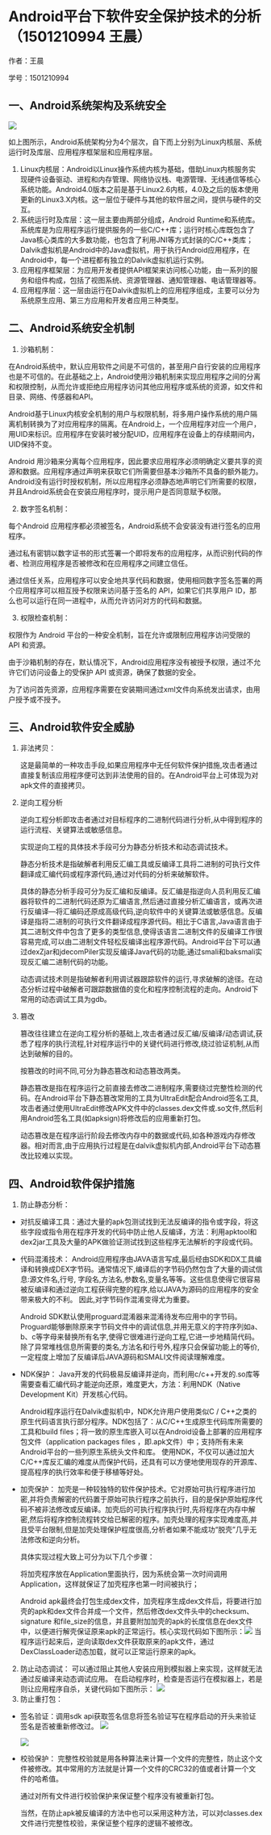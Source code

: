 # Android平台下软件安全保护技术的分析（1501210994 王晨）

作者：王晨

学号：1501210994




## 一、Android系统架构及系统安全

![](wang1.png)

如上图所示，Android系统架构分为4个层次，自下而上分别为Linux内核层、系统运行时及库层、应用程序框架层和应用程序层。
1. Linux内核层：Android以Linux操作系统内核为基础，借助Linux内核服务实现硬件设备驱动、进程和内存管理、网络协议栈、电源管理、无线通信等核心系统功能。Android4.0版本之前是基于Linux2.6内核，4.0及之后的版本使用更新的Linux3.X内核。这一层位于硬件与其他的软件层之间，提供与硬件的交互。
2. 系统运行时及库层：这一层主要由两部分组成，Android Runtime和系统库。系统库是为应用程序运行提供服务的一些C/C++库；运行时核心库既包含了Java核心类库的大多数功能，也包含了利用JNI等方式封装的C/C++类库；Dalvik虚拟机是Android中的Java虚拟机，用于执行Android应用程序，在Android中，每一个进程都有独立的Dalvik虚拟机运行实例。
3. 应用程序框架层：为应用开发者提供API框架来访问核心功能，由一系列的服务和组件构成，包括了视图系统、资源管理器、通知管理器、电话管理器等。
4. 应用程序层：这一层由运行在Dalvik虚拟机上的应用程序组成，主要可以分为系统原生应用、第三方应用和开发者应用三种类型。

## 二、Android系统安全机制
1. 沙箱机制：

  在Android系统中，默认应用软件之间是不可信的，甚至用户自行安装的应用程序也是不可信的。在此基础之上，Android使用沙箱机制来实现应用程序之间的分离和权限控制，从而允许或拒绝应用程序访问其他应用程序或系统的资源，如文件和目录、网络、传感器和API。

  Android基于Linux内核安全机制的用户与权限机制，将多用户操作系统的用户隔离机制转换为了对应用程序的隔离。在Android上，一个应用程序对应一个用户，用UID来标识。应用程序在安装时被分配UID，应用程序在设备上的存续期间内，UID保持不变。

  Android 用沙箱来分离每个应用程序，因此要求应用程序必须明确定义要共享的资源和数据。应用程序通过声明来获取它们所需要但基本沙箱所不具备的额外能力。Android没有运行时授权机制，所以应用程序必须静态地声明它们所需要的权限，并且Android系统会在安装应用程序时，提示用户是否同意赋予权限。

2. 数字签名机制：

 每个Android 应用程序都必须被签名，Android系统不会安装没有进行签名的应用程序。
  
 通过私有密钥以数字证书的形式签署一个即将发布的应用程序，从而识别代码的作者、检测应用程序是否被修改和在应用程序之间建立信任。
 
 通过信任关系，应用程序可以安全地共享代码和数据，使用相同数字签名签署的两个应用程序可以相互授予权限来访问基于签名的 API，如果它们共享用户 ID，那么也可以运行在同一进程中，从而允许访问对方的代码和数据。

3. 权限检查机制：

 权限作为 Android 平台的一种安全机制，旨在允许或限制应用程序访问受限的 API  和资源。
 
 由于沙箱机制的存在，默认情况下，Android应用程序没有被授予权限，通过不允许它们访问设备上的受保护 API 或资源，确保了数据的安全。
 
 为了访问首先资源，应用程序需要在安装期间通过xml文件向系统发出请求，由用户授予或不授予。

## 三、Android软件安全威胁

1. 非法拷贝：

   这是最简单的一种攻击手段,如果应用程序中无任何软件保护措施,攻击者通过直接复制该应用程序便可达到非法使用的目的。在Android平台上可体现为对apk文件的直接拷贝。
2. 逆向工程分析

   逆向工程分析即攻击者通过对目标程序的二进制代码进行分析,从中得到程序的运行流程、关键算法或敏感信息。
   
   实现逆向工程的具体技术手段可分为静态分析技术和动态调试技术。
   
   静态分析技术是指破解者利用反汇编工具或反编译工具将二进制的可执行文件翻译成汇编代码或程序源代码,通过对代码的分析来破解软件。
   
   具体的静态分析手段可分为反汇编和反编译。反汇编是指逆向人员利用反汇编器将软件的二进制代码还原为汇编语言,然后通过直接分析汇编语言，或再次进行反编译—将汇编码还原成高级代码,逆向软件中的关键算法或敏感信息。反编译是指将二进制的可执行文件翻译成程序源代码。相比于C语言,Java语言由于其二进制文件中包含了更多的类型信息,使得该语言二进制文件的反编译工作很容易完成,可以由二进制文件轻松反编译出程序源代码。Android平台下可以通过dexZjar和jdecomPiler实现反编译Java代码的功能,通过smali和baksmali实现反汇编二进制代码的功能。
   
   动态调试技术则是指破解者利用调试器跟踪软件的运行,寻求破解的途径。在动态分析过程中破解者可跟踪数据值的变化和程序控制流程的走向。Android下常用的动态调试工具为gdb。

3. 篡改

   篡改往往建立在逆向工程分析的基础上,攻击者通过反汇编/反编译/动态调试,获悉了程序的执行流程,针对程序运行中的关键代码进行修改,绕过验证机制,从而达到破解的目的。
   
    按篡改的时间不同,可分为静态篡改和动态篡改两类。

    静态篡改是指在程序运行之前直接去修改二进制程序,需要绕过完整性检测的代码。在Android平台下静态篡改常用的工具为UltraEdit配合Android签名工具,攻击者通过使用UltraEdit修改APK文件中的classes.dex文件或.so文件,然后利用Android签名工具(如apksign)将修改后的应用重新打包。
    
    动态篡改是在程序运行阶段去修改内存中的数据或代码,如各种游戏内存修改器。相对而言,由于应用执行过程是在dalvik虚拟机内部,Android平台下动态篡改比较难以实现。
    
    
## 四、Android软件保护措施
1. 防止静态分析：

 * 对抗反编译工具：通过大量的apk包测试找到无法反编译的指令或字段，将这些字段或指令用在程序开发的代码中防止他人反编译，方法：利用apktool和dex2jar工具及大量的APK做验证测试找到这些程序无法解析的字段或代码。
 * 代码混淆技术：
   Android应用程序由JAVA语言写成,最后经由SDK和DX工具编译和转换成DEX字节码。通常情况下,编译后的字节码仍然包含了大量的调试信息:源文件名,行号, 字段名,方法名,参数名,变量名等等。这些信息使得它很容易被反编译和通过逆向工程获得完整的程序,给以JAVA为源码的应用程序的安全带来极大的不利。
因此,对字节码作混淆变得尤为重要。

    Android SDK默认使用proguard混淆器来混淆待发布应用中的字节码。Proguard能够删除原来字节码文件中的调试信息,并用无意义的字符序列如a、b、c等字母来替换所有名字,使得它很难进行逆向工程,它进一步地精简代码。除了异常堆栈信息所需要的类名,方法名和行号外,程序只会保留功能上的等价,一定程度上增加了反编译后JAVA源码和SMALI文件阅读理解难度。
 * NDK保护：
Java开发的代码极易反编译并逆向，而利用c/c++开发的.so库等需要查看汇编代码才能逆向还原，难度更大，方法：利用NDK（Native Development Kit）开发核心代码。

    Android程序运行在Dalvik虚拟机中，NDK允许用户使用类似C / C++之类的原生代码语言执行部分程序。NDK包括了：从C/C++生成原生代码库所需要的工具和build files；将一致的原生库嵌入可以在Android设备上部署的应用程序包文件（application packages files ，即.apk文件）中；支持所有未来Android平台的一些列原生系统头文件和库。
使用NDK，不仅可以通过加大C/C++库反汇编的难度从而保护代码，还具有可以方便地使用现存的开源库、提高程序的执行效率和便于移植等好处。
 * 加壳保护：
加壳是一种较独特的软件保护技术。它对原始可执行程序进行加密,并将负责解密的代码置于原始可执行程序之前执行，目的是保护原始程序代码不被非法修改或反编译。加壳后的可执行程序执行时,先将程序在内存中解密,然后将程序控制流程转交给已解密的程序。加壳处理的程序实现难度高,并且受平台限制,但是加壳处理保护程度很高,分析者如果不能成功“脱壳”几乎无法修改和逆向分析。
  
    具体实现过程大致上可分为以下几个步骤：

    将加壳程序放在Application里面执行，因为系统会第一次时间调用Application，这样就保证了加壳程序也第一时间被执行；

    Android apk最终会打包生成dex文件，加壳程序生成dex文件后，将要进行加壳的apk和dex文件合并成一个文件，然后修改dex文件头中的checksum、signature 和file_size的信息，并且要附加加壳的apk的长度信息在dex文件中，以便进行解壳保证原来apk的正常运行。核心实现代码如下图所示：![](wang2.png)
当程序运行起来后，逆向读取dex文件获取原来的apk文件，通过DexClassLoader动态加载，就可以正常运行原来的apk。
2. 防止动态调试：
可以通过阻止其他人安装应用到模拟器上来实现，这样就无法通过反编译来动态调试应用。
在启动程序时，检查是否运行在模拟器上，若是则让应用程序自杀，关键代码如下图所示：
![](wang3.png)
3. 防止重打包：
 * 签名验证：调用sdk api获取签名信息将签名验证写在程序启动的开头来验证签名是否被重新修改过。
![](wang4.png)

    ![](wang5.png)
 * 校验保护：
完整性校验就是用各种算法来计算一个文件的完整性，防止这个文件被修改。其中常用的方法就是计算一个文件的CRC32的值或者计算一个文件的哈希值。

    通过对所有文件进行校验保护来保证整个程序没有被重新打包。

    当然，在防止apk被反编译的方法中也可以采用这种方法，可以对classes.dex文件进行完整性校验，来保证整个程序的逻辑不被修改。

 







